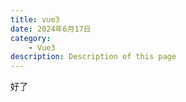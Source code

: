 ```yaml
---
title: vue3
date: 2024年6月17日
category:
    - Vue3
description: Description of this page
---
```

好了
